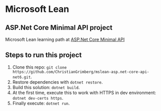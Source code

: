 # Microsoft Lean

## ASP.Net Core Minimal API project

Microsoft Lean learning path at [ASP.Net Core Minimal API](https://docs.microsoft.com/es-mx/learn/paths/aspnet-core-minimal-api/)

## Steps to run this project

1. Clone this repo: `git clone https://github.com/ChristianGrimberg/mslean-asp.net-core-api-net6.git`.
1. Restore dependencies with `dotnet restore`.
1. Build this solution: `dotnet build`.
1. At the first time, execute this to work with HTTPS in dev environment: `dotnet dev-certs https`.
1. Finally execute: `dotnet run`.